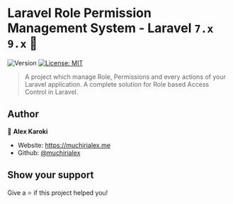 # 

# Laravel Role Permission Management System - Laravel `7.x` `9.x` 👋

<p>
  <img alt="Version" src="https://img.shields.io/badge/version-0.1.0-blue.svg?cacheSeconds=2592000" />
  <a href="#" target="_blank">
    <img alt="License: MIT" src="https://img.shields.io/badge/License-MIT-yellow.svg" />
  </a>
</p>

> A project which manage Role, Permissions and every actions of your Laravel application. A complete solution for Role based Access Control in Laravel.

## Author

👤 **Alex Karoki**

- Website: https://muchirialex.me
- Github: [@muchirialex](https://github.com/muchirialex/)

## Show your support

Give a ⭐️ if this project helped you!
